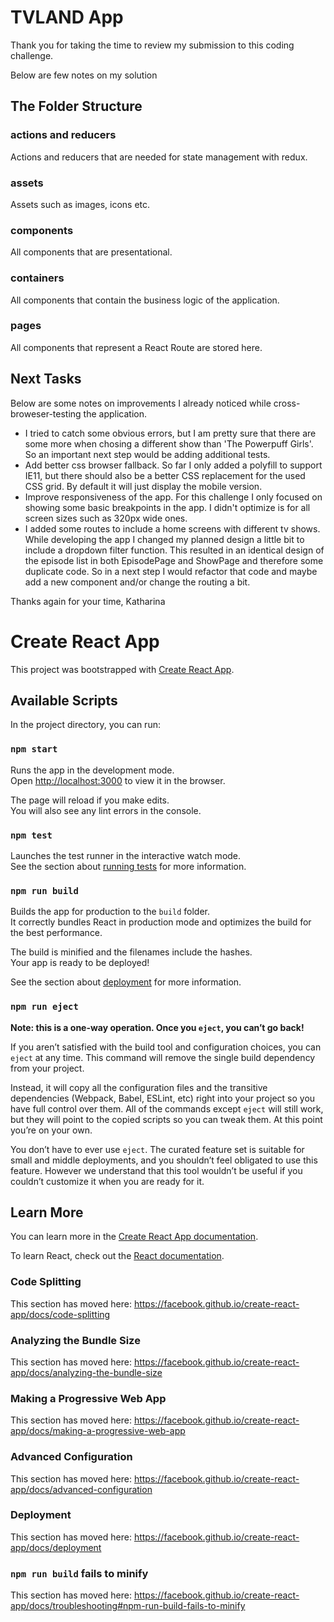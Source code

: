 # TVLAND App

Thank you for taking the time to review my submission to this coding challenge.

Below are few notes on my solution

## The Folder Structure

### actions and reducers

Actions and reducers that are needed for state management with redux.

### assets

Assets such as images, icons etc.

### components

All components that are presentational.

### containers

All components that contain the business logic of the application.

### pages

All components that represent a React Route are stored here.

## Next Tasks

Below are some notes on improvements I already noticed while cross-broweser-testing the application.

- I tried to catch some obvious errors, but I am pretty sure that there are some more when chosing a different show than 'The Powerpuff Girls'. So an important next step would be adding additional tests.
- Add better css browser fallback. So far I only added a polyfill to support IE11, but there should also be a better CSS replacement for the used CSS grid. By default it will just display the mobile version.
- Improve responsiveness of the app. For this challenge I only focused on showing some basic breakpoints in the app. I didn't optimize is for all screen sizes such as 320px wide ones.
- I added some routes to include a home screens with different tv shows. While developing the app I changed my planned design a little bit to include a dropdown filter function. This resulted in an identical design of the episode list in both EpisodePage and ShowPage and therefore some duplicate code. So in a next step I would refactor that code and maybe add a new component and/or change the routing a bit.

Thanks again for your time,
Katharina

# Create React App

This project was bootstrapped with [Create React App](https://github.com/facebook/create-react-app).

## Available Scripts

In the project directory, you can run:

### `npm start`

Runs the app in the development mode.<br />
Open [http://localhost:3000](http://localhost:3000) to view it in the browser.

The page will reload if you make edits.<br />
You will also see any lint errors in the console.

### `npm test`

Launches the test runner in the interactive watch mode.<br />
See the section about [running tests](https://facebook.github.io/create-react-app/docs/running-tests) for more information.

### `npm run build`

Builds the app for production to the `build` folder.<br />
It correctly bundles React in production mode and optimizes the build for the best performance.

The build is minified and the filenames include the hashes.<br />
Your app is ready to be deployed!

See the section about [deployment](https://facebook.github.io/create-react-app/docs/deployment) for more information.

### `npm run eject`

**Note: this is a one-way operation. Once you `eject`, you can’t go back!**

If you aren’t satisfied with the build tool and configuration choices, you can `eject` at any time. This command will remove the single build dependency from your project.

Instead, it will copy all the configuration files and the transitive dependencies (Webpack, Babel, ESLint, etc) right into your project so you have full control over them. All of the commands except `eject` will still work, but they will point to the copied scripts so you can tweak them. At this point you’re on your own.

You don’t have to ever use `eject`. The curated feature set is suitable for small and middle deployments, and you shouldn’t feel obligated to use this feature. However we understand that this tool wouldn’t be useful if you couldn’t customize it when you are ready for it.

## Learn More

You can learn more in the [Create React App documentation](https://facebook.github.io/create-react-app/docs/getting-started).

To learn React, check out the [React documentation](https://reactjs.org/).

### Code Splitting

This section has moved here: https://facebook.github.io/create-react-app/docs/code-splitting

### Analyzing the Bundle Size

This section has moved here: https://facebook.github.io/create-react-app/docs/analyzing-the-bundle-size

### Making a Progressive Web App

This section has moved here: https://facebook.github.io/create-react-app/docs/making-a-progressive-web-app

### Advanced Configuration

This section has moved here: https://facebook.github.io/create-react-app/docs/advanced-configuration

### Deployment

This section has moved here: https://facebook.github.io/create-react-app/docs/deployment

### `npm run build` fails to minify

This section has moved here: https://facebook.github.io/create-react-app/docs/troubleshooting#npm-run-build-fails-to-minify
